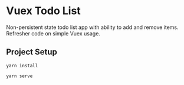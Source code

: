 # Vuex Todo List
Non-persistent state todo list app with ability to add and remove items. Refresher code on simple Vuex usage.

## Project Setup
```
yarn install

yarn serve
```

